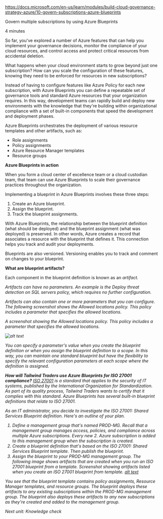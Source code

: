 https://docs.microsoft.com/en-us/learn/modules/build-cloud-governance-strategy-azure/10-govern-subscriptions-azure-blueprints



Govern multiple subscriptions by using Azure Blueprints

4 minutes

So far, you've explored a number of Azure features that can help you implement your governance decisions, monitor the compliance of your cloud resources, and control access and protect critical resources from accidental deletion.

What happens when your cloud environment starts to grow beyond just one subscription? How can you scale the configuration of these features, knowing they need to be enforced for resources in new subscriptions?

Instead of having to configure features like Azure Policy for each new subscription, with Azure Blueprints you can define a repeatable set of governance tools and standard Azure resources that your organization requires. In this way, development teams can rapidly build and deploy new environments with the knowledge that they're building within organizational compliance with a set of built-in components that speed the development and deployment phases.

Azure Blueprints orchestrates the deployment of various resource templates and other artifacts, such as:
* Role assignments
* Policy assignments
* Azure Resource Manager templates
* Resource groups

**Azure Blueprints in action**

When you form a cloud center of excellence team or a cloud custodian team, that team can use Azure Blueprints to scale their governance practices throughout the organization.

Implementing a blueprint in Azure Blueprints involves these three steps:
1. Create an Azure blueprint.
2. Assign the blueprint.
3. Track the blueprint assignments.

With Azure Blueprints, the relationship between the blueprint definition (what should be deployed) and the blueprint assignment (what was deployed) is preserved. In other words, Azure creates a record that associates a resource with the blueprint that defines it. This connection helps you track and audit your deployments.

Blueprints are also versioned. Versioning enables you to track and comment on changes to your blueprint.

**What are blueprint artifacts?**

Each component in the blueprint definition is known as an <em>artifact<em>.

Artifacts can have no parameters. An example is the Deploy threat detection on SQL servers policy, which requires no further configuration.

Artifacts can also contain one or more parameters that you can configure. The following screenshot shows the Allowed locations policy. This policy includes a parameter that specifies the allowed locations.
 
 A screenshot showing the Allowed locations policy. This policy includes a parameter that specifies the allowed locations.

![alt text](https://docs.microsoft.com/en-us/learn/azure-fundamentals/build-cloud-governance-strategy-azure/media/10-allowed-locations.png)

You can specify a parameter's value when you create the blueprint definition or when you assign the blueprint definition to a scope. In this way, you can maintain one standard blueprint but have the flexibility to specify the relevant configuration parameters at each scope where the definition is assigned.

**How will Tailwind Traders use Azure Blueprints for ISO 27001 compliance?**
[ISO 27001](https://www.iso.org/isoiec-27001-information-security.html) is a standard that applies to the security of IT systems, published by the International Organization for Standardization. As part of its quality process, Tailwind Traders wants to certify that it complies with this standard. Azure Blueprints has several built-in blueprint definitions that relate to ISO 27001.

As an IT administrator, you decide to investigate the ISO 27001: Shared Services Blueprint definition. Here's an outline of your plan.
1. Define a management group that's named PROD-MG.
Recall that a management group manages access, policies, and compliance across multiple Azure subscriptions. Every new 2. Azure subscription is added to this management group when the subscription is created.
2. Create a blueprint definition that's based on the ISO 27001: Shared Services Blueprint template. Then publish the blueprint.
3. Assign the blueprint to your PROD-MG management group.
The following image shows artifacts that are created when you run an ISO 27001 blueprint from a template.
 Screenshot showing artifacts listed when you create an ISO 27001 blueprint from template.
[alt text](https://docs.microsoft.com/en-us/learn/azure-fundamentals/build-cloud-governance-strategy-azure/media/10-iso-27001-shared-blueprint.png)

You see that the blueprint template contains policy assignments, Resource Manager templates, and resource groups. The blueprint deploys these artifacts to any existing subscriptions within the PROD-MG management group. The blueprint also deploys these artifacts to any new subscriptions as they're created and added to the management group.

Next unit: Knowledge check

